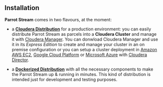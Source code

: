 ## **Installation**

**Parrot Stream** comes in two flavours, at the moment:

- a [**Cloudera Distribution**](cloudera-csds/index.html) for a production environment: you can easily distribute Parrot Stream as parcels into a **Cloudera Cluster** and manage it with [Cloudera Manager](https://www.cloudera.com/products/product-components/cloudera-manager.html?). You can donwload Cloudera Manager and use it in its *Express Edition* to create and manage your cluster in an on premise configuration or you can setup a cluster deployment in [Amazon AWS EC2](https://aws.amazon.com/ec2/), [Google Cloud Platform](https://cloud.google.com/) or [Microsoft Azure](https://azure.microsoft.com) with [Cloudera Director](https://www.cloudera.com/products/product-components/cloudera-director.html).

- a [**Dockerized Distribution**](dockers/index.html) with all the necessary components to make the Parrot Stream up & running in minutes. This kind of distribution is intended just for development and testing purposes.
